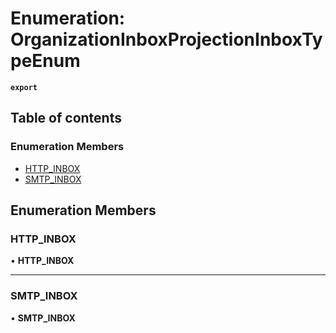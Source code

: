 # Enumeration: OrganizationInboxProjectionInboxTypeEnum

**`export`**

## Table of contents

### Enumeration Members

- [HTTP\_INBOX](OrganizationInboxProjectionInboxTypeEnum.md#http_inbox)
- [SMTP\_INBOX](OrganizationInboxProjectionInboxTypeEnum.md#smtp_inbox)

## Enumeration Members

### <a id="http_inbox" name="http_inbox"></a> HTTP\_INBOX

• **HTTP\_INBOX**

___

### <a id="smtp_inbox" name="smtp_inbox"></a> SMTP\_INBOX

• **SMTP\_INBOX**
